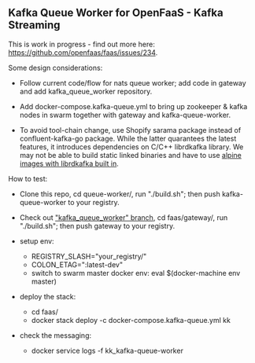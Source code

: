 ## Kafka Queue Worker for OpenFaaS - Kafka Streaming

This is work in progress - find out more here: https://github.com/openfaas/faas/issues/234.

Some design considerations:

* Follow current code/flow for nats queue worker; add code in gateway and add kafka_queue_worker repository.

* Add docker-compose.kafka-queue.yml to bring up zookeeper & kafka nodes in swarm together with gateway and kafka-queue-worker.

* To avoid tool-chain change, use Shopify sarama package instead of confluent-kafka-go package. While the latter quarantees the latest features, it introduces dependencies on C/C++ librdkafka library. We may not be able to build static linked binaries and have to use [alpine images with librdkafka built in](http://github.com/yglcode/alpine-kafka-go).

How to test:

* Clone this repo, cd queue-worker/, run "./build.sh"; then push kafka-queue-worker to your registry.

* Check out ["kafka_queue_worker" branch](http://github.com/yglcode/faas/tree/kafka_queue_worker), cd faas/gateway/, run "./build.sh"; then push gateway to your registry.

* setup env:
  * REGISTRY_SLASH="your_registry/"
  * COLON_ETAG=":latest-dev"
  * switch to swarm master docker env: eval $(docker-machine env master)
  
* deploy the stack:
  * cd faas/
  * docker stack deploy -c docker-compose.kafka-queue.yml kk

* check the messaging:
  * docker service logs -f kk_kafka-queue-worker


  